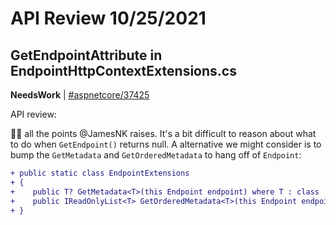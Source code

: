 # API Review 10/25/2021

## GetEndpointAttribute<T> in EndpointHttpContextExtensions.cs

**NeedsWork** | [#aspnetcore/37425](https://github.com/dotnet/aspnetcore/issues/37425#issuecomment-951163011)

API review:

👍🏽 all the points @JamesNK raises. It's a bit difficult to reason about what to do when `GetEndpoint()` returns null. A alternative we might consider is to bump the `GetMetadata` and `GetOrderedMetadata` to hang off of `Endpoint`:

```diff
+ public static class EndpointExtensions
+ {
+    public T? GetMetadata<T>(this Endpoint endpoint) where T : class
+    public IReadOnlyList<T> GetOrderedMetadata<T>(this Endpoint endpoint) where T : class
+ }
```
